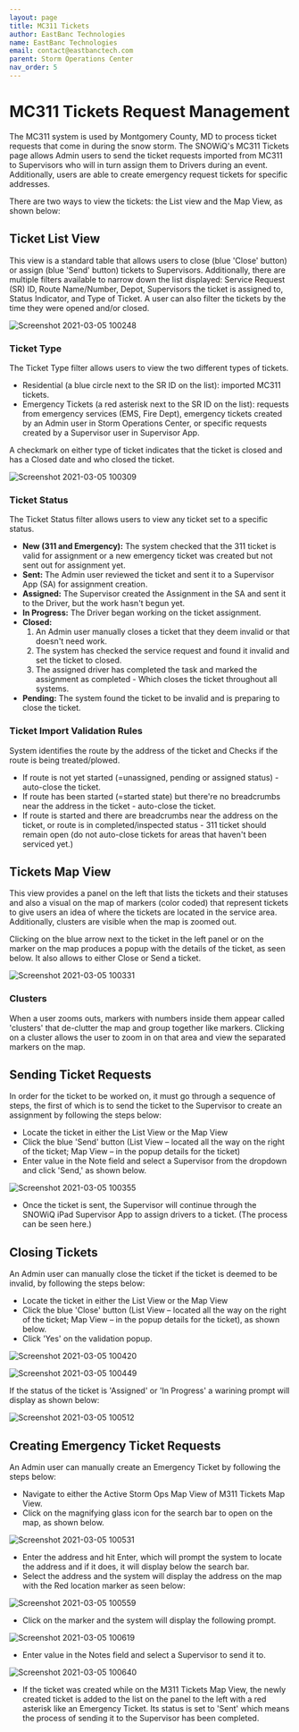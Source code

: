 ```yaml
---
layout: page
title: MC311 Tickets
author: EastBanc Technologies
name: EastBanc Technologies
email: contact@eastbanctech.com
parent: Storm Operations Center
nav_order: 5
---
```


# MC311 Tickets Request Management <a name="-Ticket-Request-Management"></a>

The MC311 system is used by Montgomery County, MD to process ticket requests that come in during the snow storm. The SNOWiQ's MC311 Tickets page allows Admin users to send the ticket requests imported from MC311 to Supervisors who will in turn assign them to Drivers during an event. Additionally, users are able to create emergency request tickets for specific addresses.

There are two ways to view the tickets: the List view and the Map View, as shown below:

## Ticket List View <a name="-Ticket-List-View"></a>

This view is a standard table that allows users to close (blue 'Close' button) or assign (blue 'Send' button) tickets to Supervisors. Additionally, there are multiple filters available to narrow down the list displayed: Service Request (SR) ID, Route Name/Number, Depot, Supervisors the ticket is assigned to, Status Indicator, and Type of Ticket. A user can also filter the tickets by the time they were opened and/or closed.  

![Screenshot 2021-03-05 100248](https://user-images.githubusercontent.com/79857237/110134030-f98af080-7d9a-11eb-9414-189512fa59c1.png)

### Ticket Type <a name="-Ticket-Type"></a>

The Ticket Type filter allows users to view the two different types of tickets. 

* Residential (a blue circle next to the SR ID on the list): imported MC311 tickets.
* Emergency Tickets (a red asterisk next to the SR ID on the list): requests from emergency services (EMS, Fire Dept), emergency tickets created by an Admin user in Storm Operations Center, or specific requests created by a Supervisor user in Supervisor App.

A checkmark on either type of ticket indicates that the ticket is closed and has a Closed date and who closed the ticket. 

![Screenshot 2021-03-05 100309](https://user-images.githubusercontent.com/79857237/110134039-fb54b400-7d9a-11eb-99b9-1d6ccc8fcb6f.png)

### Ticket Status <a name="-Ticket-Status"></a>

The Ticket Status filter allows users to view any ticket set to a specific status. 

* **New (311 and Emergency):** The system checked that the 311 ticket is valid for assignment or a new emergency ticket was created but not sent out for assignment yet. 
* **Sent:** The Admin user reviewed the ticket and sent it to a Supervisor App (SA) for assignment creation.
* **Assigned:** The Supervisor created the Assignment in the SA and sent it to the Driver, but the work hasn't begun yet.
* **In Progress:** The Driver began working on the ticket assignment.
* **Closed:** 
   1. An Admin user manually closes a ticket that they deem invalid or that doesn't need work.
   1. The system has checked the service request and found it invalid and set the ticket to closed.
   1. The assigned driver has completed the task and marked the assignment as completed - Which closes the ticket throughout all systems.
* **Pending:** The system found the ticket to be invalid and is preparing to close the ticket.

### Ticket Import Validation Rules <a name="-Ticket-Import-Validation-Rules"></a>

System identifies the route by the address of the ticket and Checks if the route is being treated/plowed.

* If route is not yet started (=unassigned, pending or assigned status) - auto-close the ticket.
* If route has been started (=started state) but there're no breadcrumbs near the address in the ticket - auto-close the ticket.
* If route is started and there are breadcrumbs near the address on the ticket, or route is in completed/inspected status - 311 ticket should remain open (do not auto-close tickets for areas that haven't been serviced yet.)

## Tickets Map View <a name="-Tickets-Map-View"></a>

This view provides a panel on the left that lists the tickets and their statuses and also a visual on the map of markers (color coded) that represent tickets to give users an idea of where the tickets are located in the service area. Additionally, clusters are visible when the map is zoomed out.

Clicking on the blue arrow next to the ticket in the left panel or on the marker on the map produces a popup with the details of the ticket, as seen below. It also allows to either Close or Send a ticket.

![Screenshot 2021-03-05 100331](https://user-images.githubusercontent.com/79857237/110134045-fd1e7780-7d9a-11eb-93fe-f3e16fac4b53.png)

### Clusters <a name="-Clusters"></a>

When a user zooms outs, markers with numbers inside them appear called 'clusters' that de-clutter the map and group together like markers. Clicking on a cluster allows the user to zoom in on that area and view the separated markers on the map. 

## Sending Ticket Requests <a name="-Sending-Ticket-Requests"></a>

In order for the ticket to be worked on, it must go through a sequence of steps, the first of which is to send the ticket to the Supervisor to create an assignment by following the steps below:

* Locate the ticket in either the List View or the Map View
* Click the blue 'Send' button (List View – located all the way on the right of the ticket; Map View – in the popup details for the ticket)
* Enter value in the Note field and select a Supervisor from the dropdown and click 'Send,' as shown below.

![Screenshot 2021-03-05 100355](https://user-images.githubusercontent.com/79857237/110134052-fee83b00-7d9a-11eb-92fc-7d2a941988e7.png)

* Once the ticket is sent, the Supervisor will continue through the SNOWiQ iPad Supervisor App to assign drivers to a ticket. (The process can be seen here.)

## Closing Tickets <a name="-Closing-Tickets"></a>

An Admin user can manually close the ticket if the ticket is deemed to be invalid, by following the steps below:

* Locate the ticket in either the List View or the Map View 
* Click the blue 'Close' button (List View – located all the way on the right of the ticket; Map View – in the popup details for the ticket), as shown below.
* Click 'Yes' on the validation popup.

![Screenshot 2021-03-05 100420](https://user-images.githubusercontent.com/79857237/110134066-014a9500-7d9b-11eb-929a-d0c18e5cca20.png)

![Screenshot 2021-03-05 100449](https://user-images.githubusercontent.com/79857237/110134073-03145880-7d9b-11eb-944a-a26d7e199c0b.png)

If the status of the ticket is 'Assigned' or 'In Progress' a warining prompt will display as shown below:

![Screenshot 2021-03-05 100512](https://user-images.githubusercontent.com/79857237/110134084-06a7df80-7d9b-11eb-94cc-93a25ec425af.png)

## Creating Emergency Ticket Requests <a name="-Creating-Emergency-Ticket-Requests"></a>

An Admin user can manually create an Emergency Ticket by following the steps below:

* Navigate to either the Active Storm Ops Map View of M311 Tickets Map View.
* Click on the magnifying glass icon for the search bar to open on the map, as shown below.

![Screenshot 2021-03-05 100531](https://user-images.githubusercontent.com/79857237/110134125-0f001a80-7d9b-11eb-9238-178ab3b2c52a.png)

* Enter the address and hit Enter, which will prompt the system to locate the address and if it does, it will display below the search bar.
* Select the address and the system will display the address on the map with the Red location marker as seen below:

![Screenshot 2021-03-05 100559](https://user-images.githubusercontent.com/79857237/110134139-11627480-7d9b-11eb-85e1-1220c896d537.png)

* Click on the marker and the system will display the following prompt.

![Screenshot 2021-03-05 100619](https://user-images.githubusercontent.com/79857237/110134147-132c3800-7d9b-11eb-88a4-06a9e6f3503e.png)

* Enter value in the Notes field and select a Supervisor to send it to.

![Screenshot 2021-03-05 100640](https://user-images.githubusercontent.com/79857237/110134156-158e9200-7d9b-11eb-98e2-c3e57794d898.png)

* If the ticket was created while on the M311 Tickets Map View, the newly created ticket is added to the list on the panel to the left with a red asterisk like an Emergency Ticket. Its status is set to 'Sent' which means the process of sending it to the Supervisor has been completed.





